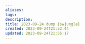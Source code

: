 ```yaml
---
aliases: 
tags: 
description:
title: 2023-09-24 dump {swjungle}
created: 2023-09-24T21:52:44
updated: 2023-09-24T21:55:17
---
```


